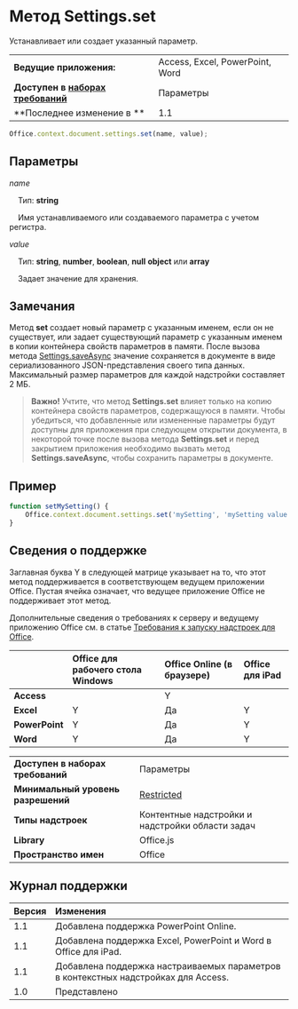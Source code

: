 

# Метод Settings.set
Устанавливает или создает указанный параметр.

|||
|:-----|:-----|
|**Ведущие приложения:**|Access, Excel, PowerPoint, Word|
|**Доступен в [наборах требований](../../docs/overview/specify-office-hosts-and-api-requirements.md)**|Параметры|
|**Последнее изменение в **|1.1|

```js
Office.context.document.settings.set(name, value);
```


## Параметры



_name_<br/>
&nbsp;&nbsp;&nbsp;&nbsp;Тип: **string**

&nbsp;&nbsp;&nbsp;&nbsp;Имя устанавливаемого или создаваемого параметра с учетом регистра.

    
_value_<br/>
&nbsp;&nbsp;&nbsp;&nbsp;Тип: **string**, **number**, **boolean**, **null** **object** или **array**

&nbsp;&nbsp;&nbsp;&nbsp;Задает значение для хранения.
    

## Замечания

Метод **set** создает новый параметр с указанным именем, если он не существует, или задает существующий параметр с указанным именем в копии контейнера свойств параметров в памяти. После вызова метода [Settings.saveAsync](../../reference/shared/settings.saveasync.md) значение сохраняется в документе в виде сериализованного JSON-представления своего типа данных. Максимальный размер параметров для каждой надстройки составляет 2 МБ.


 >**Важно!** Учтите, что метод **Settings.set** влияет только на копию контейнера свойств параметров, содержащуюся в памяти. Чтобы убедиться, что добавленные или измененные параметры будут доступны для приложения при следующем открытии документа, в некоторой точке после вызова метода **Settings.set** и перед закрытием приложения необходимо вызвать метод **Settings.saveAsync**, чтобы сохранить параметры в документе.


## Пример




```js
function setMySetting() {
    Office.context.document.settings.set('mySetting', 'mySetting value');
}

```




## Сведения о поддержке


Заглавная буква Y в следующей матрице указывает на то, что этот метод поддерживается в соответствующем ведущем приложении Office. Пустая ячейка означает, что ведущее приложение Office не поддерживает этот метод.

Дополнительные сведения о требованиях к серверу и ведущему приложению Office см. в статье [Требования к запуску надстроек для Office](../../docs/overview/requirements-for-running-office-add-ins.md).



||**Office для рабочего стола Windows**|**Office Online (в браузере)**|**Office для iPad**|
|:-----|:-----|:-----|:-----|
|**Access**||Y||
|**Excel**|Y|Да|Y|
|**PowerPoint**|Y|Да|Y|
|**Word**|Y|Да|Y|

|||
|:-----|:-----|
|**Доступен в наборах требований**|Параметры|
|**Минимальный уровень разрешений**|[Restricted](../../docs/develop/requesting-permissions-for-api-use-in-content-and-task-pane-add-ins.md)|
|**Типы надстроек**|Контентные надстройки и надстройки области задач|
|**Library**|Office.js|
|**Пространство имен**|Office|

## Журнал поддержки




|**Версия**|**Изменения**|
|:-----|:-----|
|1.1|Добавлена поддержка PowerPoint Online.|
|1.1|Добавлена поддержка Excel, PowerPoint и Word в Office для iPad.|
|1.1|Добавлена поддержка настраиваемых параметров в контекстных надстройках для Access.|
|1.0|Представлено|
